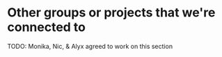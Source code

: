 # Other groups or projects that we're connected to

TODO: Monika, Nic, & Alyx agreed to work on this section
